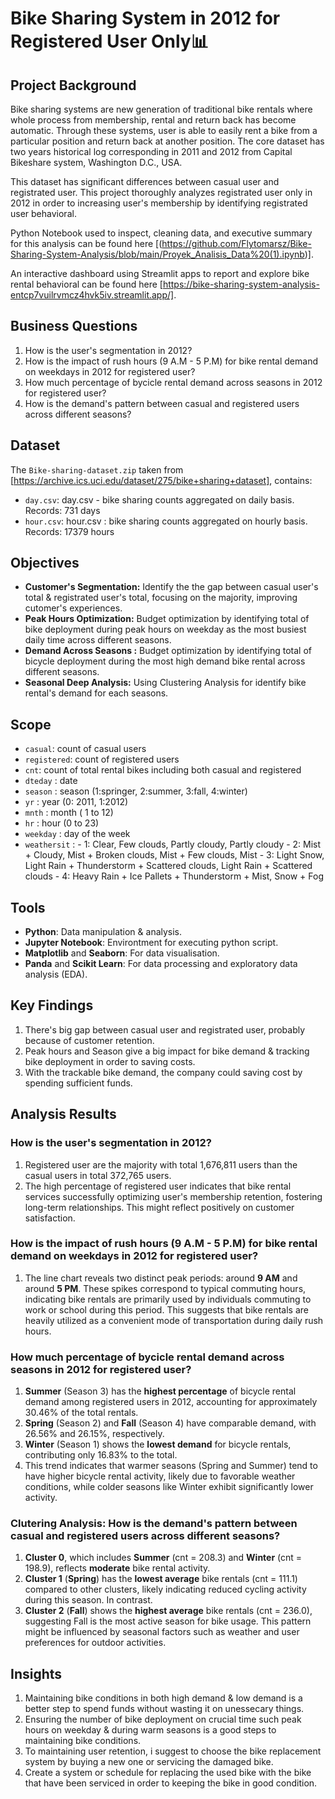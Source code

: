 # Bike Sharing System in 2012 for Registered User Only📊
## Project Background
Bike sharing systems are new generation of traditional bike rentals where whole process from membership, rental and return back has become automatic. Through these systems, user is able to easily rent a bike from a particular position and return back at another position. The core dataset has two years historical log corresponding in 2011 and 2012 from Capital Bikeshare system, Washington D.C., USA.

This dataset has significant differences between casual user and registrated user. This project thoroughly analyzes registrated user only in 2012 in order to increasing user's membership by identifying registrated user behavioral.

Python Notebook used to inspect, cleaning data, and executive summary for this analysis can be found here [(https://github.com/Flytomarsz/Bike-Sharing-System-Analysis/blob/main/Proyek_Analisis_Data%20(1).ipynb)].

An interactive dashboard using Streamlit apps to report and explore bike rental behavioral can be found here [https://bike-sharing-system-analysis-entcp7vuilrvmcz4hvk5iv.streamlit.app/].

## Business Questions
1. How is the user's segmentation in 2012?
2. How is the impact of rush hours (9 A.M - 5 P.M) for bike rental demand on weekdays in 2012 for registered user?
3. How much percentage of bycicle rental demand across seasons in 2012 for registered user?
4. How is the demand's pattern between casual and registered users across different seasons?

## Dataset
The ```Bike-sharing-dataset.zip``` taken from [https://archive.ics.uci.edu/dataset/275/bike+sharing+dataset], contains:
- ```day.csv```: day.csv - bike sharing counts aggregated on daily basis. Records: 731 days
- ```hour.csv```: hour.csv : bike sharing counts aggregated on hourly basis. Records: 17379 hours

## Objectives
- **Customer's Segmentation:** Identify the the gap between casual user's total & registrated user's total, focusing on the majority, improving cutomer's experiences.
- **Peak Hours Optimization:** Budget optimization by identifying total of bike deployment during peak hours on weekday as the most busiest daily time across different seasons.
- **Demand Across Seasons :** Budget optimization by identifying total of bicycle deployment during the most high demand bike rental across different seasons.
- **Seasonal Deep Analysis:** Using Clustering Analysis for identify bike rental's demand for each seasons.

## Scope
- ```casual```: count of casual users
- ```registered```: count of registered users
- ```cnt```: count of total rental bikes including both casual and registered
- ```dteday``` : date
- ```season``` : season (1:springer, 2:summer, 3:fall, 4:winter)
- ```yr``` : year (0: 2011, 1:2012)
- ```mnth``` : month ( 1 to 12)
- ```hr``` : hour (0 to 23)
- ```weekday``` : day of the week
- ```weathersit``` : 
		- 1: Clear, Few clouds, Partly cloudy, Partly cloudy
		- 2: Mist + Cloudy, Mist + Broken clouds, Mist + Few clouds, Mist
		- 3: Light Snow, Light Rain + Thunderstorm + Scattered clouds, Light Rain + Scattered clouds
		- 4: Heavy Rain + Ice Pallets + Thunderstorm + Mist, Snow + Fog

## Tools
- **Python**: Data manipulation & analysis.
- **Jupyter Notebook**: Environtment for executing python script.
- **Matplotlib** and **Seaborn**: For data visualisation.
- **Panda** and **Scikit Learn**: For data processing and exploratory data analysis (EDA).

## Key Findings
1. There's big gap between casual user and registrated user, probably because of customer retention.
2. Peak hours and Season give a big impact for bike demand & tracking bike deployment in order to saving costs.
3. With the trackable bike demand, the company could saving cost by spending sufficient funds.

## Analysis Results
### How is the user's segmentation in 2012?
1. Registered user are the majority with total 1,676,811 users than the casual users in total 372,765 users.
2. The high percentage of registered user indicates that bike rental services successfully optimizing user's membership retention, fostering long-term relationships. This might reflect positively on customer satisfaction.

### How is the impact of rush hours (9 A.M - 5 P.M) for bike rental demand on weekdays in 2012 for registered user?
1. The line chart reveals two distinct peak periods: around **9 AM** and around **5 PM**. These spikes correspond to typical commuting hours, indicating bike rentals are primarily used by individuals commuting to work or school during this period. This suggests that bike rentals are heavily utilized as a convenient mode of transportation during daily rush hours.

### How much percentage of bycicle rental demand across seasons in 2012 for registered user?
1. **Summer** (Season 3) has the **highest percentage** of bicycle rental demand among registered users in 2012, accounting for approximately 30.46% of the total rentals.
2. **Spring** (Season 2) and **Fall** (Season 4) have comparable demand, with 26.56% and 26.15%, respectively.
3. **Winter** (Season 1) shows the **lowest demand** for bicycle rentals, contributing only 16.83% to the total.
4. This trend indicates that warmer seasons (Spring and Summer) tend to have higher bicycle rental activity, likely due to favorable weather conditions, while colder seasons like Winter exhibit significantly lower activity.

### Clutering Analysis: How is the demand's pattern between casual and registered users across different seasons?
1. **Cluster 0**, which includes **Summer** (cnt = 208.3) and **Winter** (cnt = 198.9), reflects **moderate** bike rental activity.
2. **Cluster 1** (**Spring**) has the **lowest average** bike rentals (cnt = 111.1) compared to other clusters, likely indicating reduced cycling activity during this season. In contrast.
3. **Cluster 2** (**Fall**) shows the **highest average** bike rentals (cnt = 236.0), suggesting Fall is the most active season for bike usage. This pattern might be influenced by seasonal factors such as weather and user preferences for outdoor activities.

## Insights 
1. Maintaining bike conditions in both high demand & low demand is a better step to spend funds without wasting it on unessecary things.
2. Ensuring the number of bike deployment on crucial time such peak hours on weekday & during warm seasons is a good steps to maintaining bike conditions.
3. To maintaining user retention, i suggest to choose the bike replacement system by buying a new one or servicing the damaged bike.
4. Create a system or schedule for replacing the used bike with the bike that have been serviced in order to keeping the bike in good condition.

